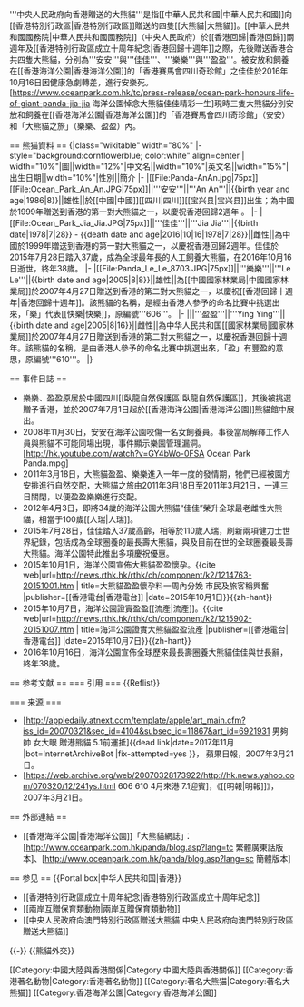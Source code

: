 '''中央人民政府向香港贈送的大熊貓'''是指[[中華人民共和國|中華人民共和國]]向[[香港特別行政區|香港特別行政區]]贈送的四隻[[大熊貓|大熊貓]]。[[中華人民共和國國務院|中華人民共和國國務院]]（中央人民政府）於[[香港回歸|香港回歸]]兩週年及[[香港特別行政區成立十周年紀念|香港回歸十週年]]之際，先後贈送香港合共四隻大熊貓，分別為'''安安'''與'''佳佳'''、'''樂樂'''與'''盈盈'''。被安放和飼養在[[香港海洋公園|香港海洋公園]]的「香港賽馬會四川奇珍館」之佳佳於2016年10月16日因健康急劇轉差，進行安樂死。<ref>[https://www.oceanpark.com.hk/tc/press-release/ocean-park-honours-life-of-giant-panda-jia-jia 海洋公園悼念大熊貓佳佳精彩一生]</ref>現時三隻大熊貓分別安放和飼養在[[香港海洋公園|香港海洋公園]]的「香港賽馬會四川奇珍館」（安安）和「大熊貓之旅」（樂樂、盈盈）內。

== 熊猫資料 ==
{|class="wikitable" width="80%" 
|- style="background:cornflowerblue; color:white" align=center
| width="10%"|圖||width="12%"|中文名||width="10%"|英文名||width="15%"|出生日期||width="10%"|性別||簡介
|-
|[[File:Panda-AnAn.jpg|75px]]<br>[[File:Ocean_Park_An_An.JPG|75px]]||'''安安'''||'''An An'''||{{birth year and age|1986|8}}||雄性||於[[中國|中國]][[四川|四川]][[宝兴县|宝兴县]]出生；為中國於1999年贈送到香港的第一對大熊貓之一，以慶祝香港回歸2週年 。
|-
|[[File:Ocean_Park_Jia_Jia.JPG|75px]]||'''佳佳'''||'''Jia Jia'''||{{birth date|1978|7|28}} - {{death date and age|2016|10|16|1978|7|28}}||雌性||為中國於1999年贈送到香港的第一對大熊貓之一，以慶祝香港回歸2週年。佳佳於2015年7月28日踏入37歲，成為全球最年長的人工飼養大熊貓，在2016年10月16日逝世，終年38歲。
|-
|[[File:Panda_Le_Le_8703.JPG|75px]]||'''樂樂'''||'''Le Le'''||{{birth date and age|2005|8|8}}||雄性||為[[中國國家林業局|中國國家林業局]]於2007年4月27日贈送到香港的第二對大熊貓之一，以慶祝[[香港回歸十週年|香港回歸十週年]]。該熊貓的名稱，是經由香港人參予的命名比賽中挑選出來，「樂」代表[[快樂|快樂]]，原編號'''606'''。
|-
|||'''盈盈'''||'''Ying Ying'''||{{birth date and age|2005|8|16}}||雌性||為中华人民共和国[[國家林業局|國家林業局]]於2007年4月27日贈送到香港的第二對大熊貓之一，以慶祝香港回歸十週年。該熊貓的名稱，是由香港人參予的命名比賽中挑選出來，「盈」有豐盈的意思，原編號'''610'''。
|}

== 事件日誌 ==
* 樂樂、盈盈原居於中國四川[[臥龍自然保護區|臥龍自然保護區]]，其後被挑選贈予香港，並於2007年7月1日起於[[香港海洋公園|香港海洋公園]]熊貓館中展出。
* 2008年11月30日，安安在海洋公園咬傷一名女飼養員。事後當局解釋工作人員與熊貓不可能同場出現，事件顯示樂園管理漏洞。<ref>[http://hk.youtube.com/watch?v=GY4bWo-0FSA Ocean Park Panda.mpg]</ref>
* 2011年3月18日，大熊貓盈盈、樂樂進入一年一度的發情期，牠們已經被園方安排進行自然交配，大熊貓之旅由2011年3月18日至2011年3月21日，一連三日關閉，以便盈盈樂樂進行交配。
* 2012年4月3日，即將34歲的海洋公園大熊貓“佳佳”榮升全球最老雌性大熊貓，相當于100歲[[人瑞|人瑞]]。
* 2015年7月28日，佳佳踏入37歲高齡，相等於110歲人瑞，刷新兩項健力士世界紀錄，包括成為全球圈養的最長壽大熊貓，與及目前在世的全球圈養最長壽大熊貓。海洋公園特此推出多項慶祝優惠。
* 2015年10月1日，海洋公園宣佈大熊貓盈盈懷孕。<ref>{{cite web|url=http://news.rthk.hk/rthk/ch/component/k2/1214763-20151001.htm | title=大熊貓盈盈懷孕料一周內分娩 市民及旅客稱興奮 |publisher=[[香港電台|香港電台]] |date=2015年10月1日}}{{zh-hant}}</ref>
* 2015年10月7日，海洋公園證實盈盈[[流產|流產]]。<ref>{{cite web|url=http://news.rthk.hk/rthk/ch/component/k2/1215902-20151007.htm | title=海洋公園證實大熊貓盈盈流產 |publisher=[[香港電台|香港電台]] |date=2015年10月7日}}{{zh-hant}}</ref>
* 2016年10月16日，海洋公園宣佈全球歷來最長壽圈養大熊貓佳佳與世長辭，終年38歲。

== 参考文献 ==
=== 引用 ===
{{Reflist}}

=== 来源 ===
* [http://appledaily.atnext.com/template/apple/art_main.cfm?iss_id=20070321&sec_id=4104&subsec_id=11867&art_id=6921931 男夠帥 女大眼 贈港熊貓 5.1前運抵]{{dead link|date=2017年11月 |bot=InternetArchiveBot |fix-attempted=yes }}， 蘋果日報，2007年3月21日。
* [https://web.archive.org/web/20070328173922/http://hk.news.yahoo.com/070320/12/241ys.html 606 610 4月來港 7.1迎賓]，《[[明報|明報]]》，2007年3月21日。

== 外部連結 ==
* [[香港海洋公園|香港海洋公園]]「大熊貓網誌」：[http://www.oceanpark.com.hk/panda/blog.asp?lang=tc 繁體廣東話版本]、[http://www.oceanpark.com.hk/panda/blog.asp?lang=sc 簡體版本]

== 参见 ==
{{Portal box|中华人民共和国|香港}}
* [[香港特別行政區成立十周年紀念|香港特別行政區成立十周年紀念]]
* [[兩岸互贈保育類動物|兩岸互贈保育類動物]]
* [[中央人民政府向澳門特別行政區贈送大熊貓|中央人民政府向澳門特別行政區贈送大熊貓]]

{{-}}
{{熊貓外交}}

[[Category:中國大陸與香港關係|Category:中國大陸與香港關係]]
[[Category:香港著名動物|Category:香港著名動物]]
[[Category:著名大熊猫|Category:著名大熊猫]]
[[Category:香港海洋公園|Category:香港海洋公園]]